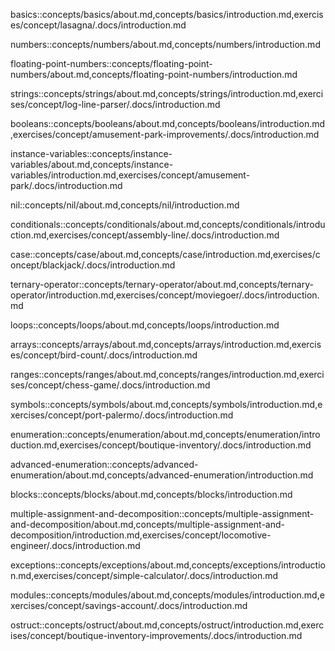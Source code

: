 basics::concepts/basics/about.md,concepts/basics/introduction.md,exercises/concept/lasagna/.docs/introduction.md

numbers::concepts/numbers/about.md,concepts/numbers/introduction.md

floating-point-numbers::concepts/floating-point-numbers/about.md,concepts/floating-point-numbers/introduction.md

strings::concepts/strings/about.md,concepts/strings/introduction.md,exercises/concept/log-line-parser/.docs/introduction.md

booleans::concepts/booleans/about.md,concepts/booleans/introduction.md,exercises/concept/amusement-park-improvements/.docs/introduction.md

instance-variables::concepts/instance-variables/about.md,concepts/instance-variables/introduction.md,exercises/concept/amusement-park/.docs/introduction.md

nil::concepts/nil/about.md,concepts/nil/introduction.md

conditionals::concepts/conditionals/about.md,concepts/conditionals/introduction.md,exercises/concept/assembly-line/.docs/introduction.md

case::concepts/case/about.md,concepts/case/introduction.md,exercises/concept/blackjack/.docs/introduction.md

ternary-operator::concepts/ternary-operator/about.md,concepts/ternary-operator/introduction.md,exercises/concept/moviegoer/.docs/introduction.md

loops::concepts/loops/about.md,concepts/loops/introduction.md

arrays::concepts/arrays/about.md,concepts/arrays/introduction.md,exercises/concept/bird-count/.docs/introduction.md

ranges::concepts/ranges/about.md,concepts/ranges/introduction.md,exercises/concept/chess-game/.docs/introduction.md

symbols::concepts/symbols/about.md,concepts/symbols/introduction.md,exercises/concept/port-palermo/.docs/introduction.md

enumeration::concepts/enumeration/about.md,concepts/enumeration/introduction.md,exercises/concept/boutique-inventory/.docs/introduction.md

advanced-enumeration::concepts/advanced-enumeration/about.md,concepts/advanced-enumeration/introduction.md

blocks::concepts/blocks/about.md,concepts/blocks/introduction.md

multiple-assignment-and-decomposition::concepts/multiple-assignment-and-decomposition/about.md,concepts/multiple-assignment-and-decomposition/introduction.md,exercises/concept/locomotive-engineer/.docs/introduction.md

exceptions::concepts/exceptions/about.md,concepts/exceptions/introduction.md,exercises/concept/simple-calculator/.docs/introduction.md

modules::concepts/modules/about.md,concepts/modules/introduction.md,exercises/concept/savings-account/.docs/introduction.md

ostruct::concepts/ostruct/about.md,concepts/ostruct/introduction.md,exercises/concept/boutique-inventory-improvements/.docs/introduction.md

